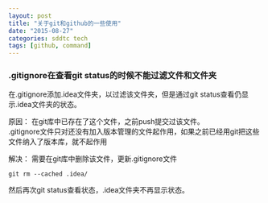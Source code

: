 ```yaml
---
layout: post
title: "关于git和github的一些使用"
date: "2015-08-27"
categories: sddtc tech
tags: [github, command]
---
```


### .gitignore在查看git status的时候不能过滤文件和文件夹  

在.gitignore添加.idea文件夹，以过滤该文件夹，但是通过git status查看仍显示.idea文件夹的状态。  

原因：
在git库中已存在了这个文件，之前push提交过该文件。  
.gitignore文件只对还没有加入版本管理的文件起作用，如果之前已经用git把这些文件纳入了版本库，就不起作用  

解决：
需要在git库中删除该文件，更新.gitignore文件

```
git rm --cached .idea/
```  

然后再次git status查看状态，.idea文件夹不再显示状态。

